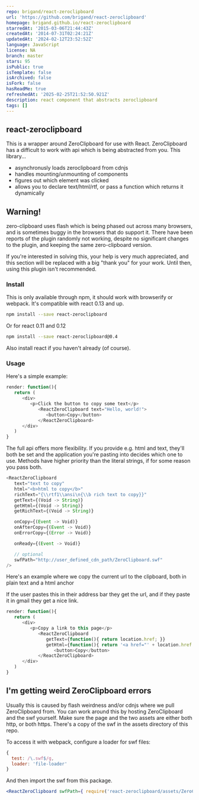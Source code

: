 ```yaml
---
repo: brigand/react-zeroclipboard
url: 'https://github.com/brigand/react-zeroclipboard'
homepage: brigand.github.io/react-zeroclipboard
starredAt: '2015-03-06T21:44:43Z'
createdAt: '2014-07-31T02:24:21Z'
updatedAt: '2024-02-12T23:52:52Z'
language: JavaScript
license: NA
branch: master
stars: 95
isPublic: true
isTemplate: false
isArchived: false
isFork: false
hasReadMe: true
refreshedAt: '2025-02-25T21:52:50.921Z'
description: react component that abstracts zeroclipboard
tags: []
---
```



## react-zeroclipboard

This is a wrapper around ZeroClipboard for use with React.  ZeroClipboard has a difficult to work with api
which is being abstracted from you.  This library...

*   asynchronusly loads zeroclipboard from cdnjs
*   handles mounting/unmounting of components
*   figures out which element was clicked
*   allows you to declare text/html/rtf, or pass a function which returns it dynamically

## Warning!

zero-clipboard uses flash which is being phased out across many browsers, and is sometimes buggy in the browsers that do support it. There have been reports of the plugin randomly not working, despite no significant changes to the plugin, and keeping the same zero-clipboard version.

If you're interested in solving this, your help is very much appreciated, and this section will be replaced with a big "thank you" for your work. Until then, using this plugin isn't recommended.

### Install

This is only available through npm, it should work with browserify or webpack.  It's compatible with react 0.13 and up.

```sh
npm install --save react-zeroclipboard
```

Or for react 0.11 and 0.12

```sh
npm install --save react-zeroclipboard@0.4
```

Also install react if you haven't already (of course).

### Usage

Here's a simple example:

```js
render: function(){
   return (
      <div>
         <p>Click the button to copy some text</p>
            <ReactZeroClipboard text="Hello, world!">
               <button>Copy</button>
            </ReactZeroClipboard>
      </div>
   )
}
```

The full api offers more flexibility.  If you provide e.g. html and text, they'll both be set and
the application you're pasting into decides which one to use.  Methods have higher priority than
the literal strings, if for some reason you pass both.

```js
<ReactZeroClipboard 
   text="text to copy"
   html="<b>html to copy</b>"
   richText="{\\rtf1\\ansi\n{\\b rich text to copy}}"
   getText={(Void -> String)}
   getHtml={(Void -> String)}
   getRichText={(Void -> String)}

   onCopy={(Event -> Void)}
   onAfterCopy={(Event -> Void)}
   onErrorCopy={(Error -> Void)}

   onReady={(Event -> Void)}

   // optional
   swfPath="http://user_defined_cdn_path/ZeroClipboard.swf"
/>
```

Here's an example where we copy the current url to the clipboard, both in plain text and a html anchor

If the user pastes this in their address bar they get the url, and if they paste it in gmail they get a nice link.

```js
render: function(){
   return (
      <div>
         <p>Copy a link to this page</p>
            <ReactZeroClipboard 
               getText={function(){ return location.href; }}
               getHtml={function(){ return '<a href="' + location.href + '">My Page</a>'; }}>
                  <button>Copy</button>
            </ReactZeroClipboard>
      </div>
   )
}
```

## I'm getting weird ZeroClipboard errors

Usually this is caused by flash weirdness and/or cdnjs where we pull ZeroClipboard from. You can work around this
by hosting ZeroClipboard and the swf yourself. Make sure the page and the two assets are either both http, or both
https. There's a copy of the swf in the assets directory of this repo.

To access it with webpack, configure a loader for swf files:

```js
{
  test: /\.swf$/g,
  loader: 'file-loader'
}
```

And then import the swf from this package.

```jsx
<ReactZeroClipboard swfPath={ require('react-zeroclipboard/assets/ZeroClipboard.swf') }>
```
